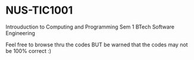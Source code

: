 # NUS-TIC1001
Introuduction to Computing and Programming Sem 1 BTech Software Engineering

Feel free to browse thru the codes BUT be warned that the codes may not be 100% correct :)

